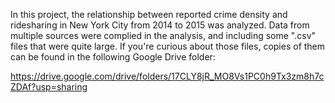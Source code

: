 In this project, the relationship between reported crime density and ridesharing in New York City from 2014 to 2015 was analyzed. Data from multiple sources were complied in the analysis, and including some ".csv" files that were quite large. If you're curious about those files, copies of them can be found in the following Google Drive folder:

https://drive.google.com/drive/folders/17CLY8jR_MO8Vs1PC0h9Tx3zm8h7cZDAf?usp=sharing
